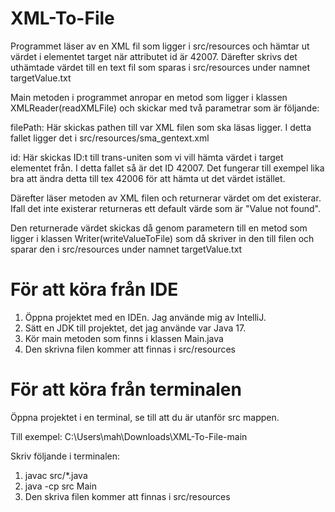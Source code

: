 # XML-To-File
Programmet läser av en XML fil som ligger i src/resources och hämtar ut värdet i elementet target när attributet id är 42007. Därefter skrivs det uthämtade värdet till en text fil som sparas i src/resources under namnet targetValue.txt

Main metoden i programmet anropar en metod som ligger i klassen XMLReader(readXMLFile) och skickar med två parametrar som är följande:

filePath: Här skickas pathen till var XML filen som ska läsas ligger. I detta fallet ligger det i src/resources/sma_gentext.xml

id: Här skickas ID:t till trans-uniten som vi vill hämta värdet i target elementet från. I detta fallet så är det ID 42007. Det fungerar till exempel lika bra att ändra detta till tex 42006 för att hämta ut det värdet istället.

Därefter läser metoden av XML filen och returnerar värdet om det existerar. Ifall det inte existerar returneras ett default värde som är "Value not found".

Den returnerade värdet skickas då genom parametern till en metod som ligger i klassen Writer(writeValueToFile) som då skriver in den till filen och sparar den i src/resources under namnet targetValue.txt

# För att köra från IDE

1. Öppna projektet med en IDEn. Jag använde mig av IntelliJ.
2. Sätt en JDK till projektet, det jag använde var Java 17.
3. Kör main metoden som finns i klassen Main.java
4. Den skrivna filen kommer att finnas i src/resources

# För att köra från terminalen

Öppna projektet i en terminal, se till att du är utanför src mappen.

Till exempel: C:\Users\mah\Downloads\XML-To-File-main

Skriv följande i terminalen:
1. javac src/*.java
2. java -cp src Main
3. Den skriva filen kommer att finnas i src/resources


